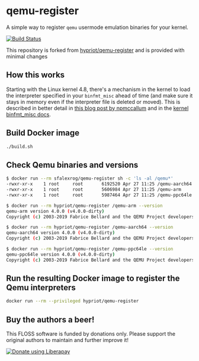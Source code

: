 # qemu-register

A simple way to register `qemu` usermode emulation binaries for your kernel.

[![Build Status](https://travis-ci.com/sfalexrog/qemu-register.svg?branch=master)](https://travis-ci.org/sfalexrog/qemu-register)

This repository is forked from [hypriot/qemu-register](https://github.com/hypriot/qemu-register) and is provided with minimal changes

## How this works

Starting with the Linux kernel 4.8, there's a mechanism in the kernel to load the interpreter specified in your `binfmt_misc` ahead of time (and make sure it stays in memory even if the interpreter file is deleted or moved). This is described in better detail in [this blog post by npmccallum](https://npmccallum.gitlab.io/post/foreign-architecture-docker/) and in the [kernel binfmt_misc docs](https://www.kernel.org/doc/Documentation/admin-guide/binfmt-misc.rst).

## Build Docker image

```bash
./build.sh
```

## Check Qemu binaries and versions

```bash
$ docker run --rm sfalexrog/qemu-register sh -c 'ls -al /qemu*'
-rwxr-xr-x    1 root     root       6192520 Apr 27 11:25 /qemu-aarch64
-rwxr-xr-x    1 root     root       5606984 Apr 27 11:25 /qemu-arm
-rwxr-xr-x    1 root     root       5987464 Apr 27 11:25 /qemu-ppc64le

$ docker run --rm hypriot/qemu-register /qemu-arm --version
qemu-arm version 4.0.0 (v4.0.0-dirty)
Copyright (c) 2003-2019 Fabrice Bellard and the QEMU Project developers

$ docker run --rm hypriot/qemu-register /qemu-aarch64 --version
qemu-aarch64 version 4.0.0 (v4.0.0-dirty)
Copyright (c) 2003-2019 Fabrice Bellard and the QEMU Project developers

$ docker run --rm hypriot/qemu-register /qemu-ppc64le --version
qemu-ppc64le version 4.0.0 (v4.0.0-dirty)
Copyright (c) 2003-2019 Fabrice Bellard and the QEMU Project developers
```

## Run the resulting Docker image to register the Qemu interpreters

```bash
docker run --rm --privileged hypriot/qemu-register
```

## Buy the authors a beer!

This FLOSS software is funded by donations only. Please support the original authors to maintain and further improve it!

<a href="https://liberapay.com/Hypriot/donate"><img alt="Donate using Liberapay" src="https://liberapay.com/assets/widgets/donate.svg"></a>
